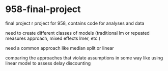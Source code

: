 # 958-final-project
final project r project for 958, contains code for analyses and data

need to create different classes of models (traditional lm or repeated measures approach, mixed effects lmer, etc.)

need a common approach like median split or linear

comparing the approaches that violate assumptions in some way like using linear model to assess delay discounting

